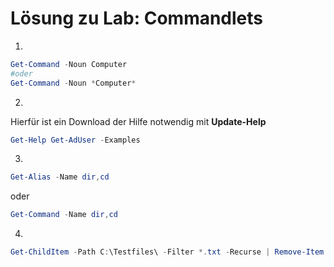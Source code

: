 # Lösung zu Lab: Commandlets
1.
```powershell
Get-Command -Noun Computer
#oder
Get-Command -Noun *Computer*
```

2. 
Hierfür ist ein Download der Hilfe notwendig mit **Update-Help**
```powershell
Get-Help Get-AdUser -Examples
```
3.
```powershell
Get-Alias -Name dir,cd
```
oder
```powershell
Get-Command -Name dir,cd
```

4. 
```powershell
Get-ChildItem -Path C:\Testfiles\ -Filter *.txt -Recurse | Remove-Item -WhatIf
```